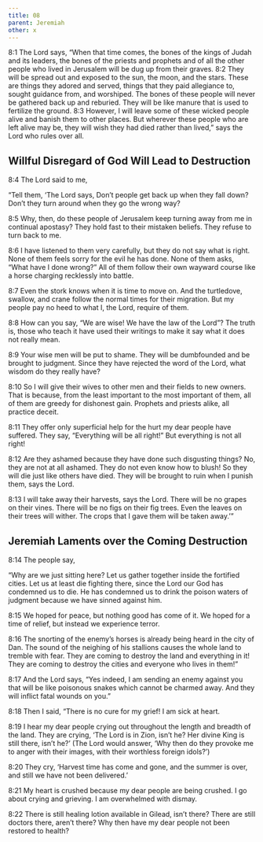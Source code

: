 ```yaml
---
title: 08
parent: Jeremiah
other: x
---
```



<a name="8:1">8:1</a> The Lord says, “When that time comes, the bones of the kings of Judah and its leaders, the bones of the priests and prophets and of all the other people who lived in Jerusalem will be dug up from their graves. <a name="8:2">8:2</a> They will be spread out and exposed to the sun, the moon, and the stars. These are things they adored and served, things that they paid allegiance to, sought guidance from, and worshiped. The bones of these people will never be gathered back up and reburied. They will be like manure that is used to fertilize the ground. <a name="8:3">8:3</a> However, I will leave some of these wicked people alive and banish them to other places. But wherever these people who are left alive may be, they will wish they had died rather than lived,” says the Lord who rules over all.

## Willful Disregard of God Will Lead to Destruction

<a name="8:4">8:4</a> The Lord said to me,

“Tell them, ‘The Lord says,
Don’t people get back up when they fall down?
Don’t they turn around when they go the wrong way?

<a name="8:5">8:5</a> Why, then, do these people of Jerusalem
keep turning away from me in continual apostasy?
They hold fast to their mistaken beliefs.
They refuse to turn back to me.

<a name="8:6">8:6</a> I have listened to them very carefully,
but they do not say what is right.
None of them feels sorry for the evil he has done.
None of them asks, “What have I done wrong?”
All of them follow their own wayward course
like a horse charging recklessly into battle.

<a name="8:7">8:7</a> Even the stork knows
when it is time to move on.
And the turtledove, swallow, and crane
follow the normal times for their migration.
But my people pay no heed to
what I, the Lord, require of them.

<a name="8:8">8:8</a> How can you say, “We are wise!
We have the law of the Lord”?
The truth is, those who teach it have used their writings
to make it say what it does not really mean.

<a name="8:9">8:9</a> Your wise men will be put to shame.
They will be dumbfounded and be brought to judgment.
Since they have rejected the word of the Lord,
what wisdom do they really have?

<a name="8:10">8:10</a> So I will give their wives to other men
and their fields to new owners.
That is because, from the least important to the most important of them,
all of them are greedy for dishonest gain.
Prophets and priests alike,
all practice deceit.

<a name="8:11">8:11</a> They offer only superficial help
for the hurt my dear people have suffered.
They say, “Everything will be all right!”
But everything is not all right!

<a name="8:12">8:12</a> Are they ashamed because they have done such disgusting things?
No, they are not at all ashamed.
They do not even know how to blush!
So they will die just like others have died.
They will be brought to ruin when I punish them,
says the Lord.

<a name="8:13">8:13</a> I will take away their harvests, says the Lord.
There will be no grapes on their vines.
There will be no figs on their fig trees.
Even the leaves on their trees will wither.
The crops that I gave them will be taken away.’”

## Jeremiah Laments over the Coming Destruction

<a name="8:14">8:14</a> The people say,

“Why are we just sitting here?
Let us gather together inside the fortified cities.
Let us at least die fighting there,
since the Lord our God has condemned us to die.
He has condemned us to drink the poison waters of judgment
because we have sinned against him.

<a name="8:15">8:15</a> We hoped for peace, but nothing good has come of it.
We hoped for a time of relief, but instead we experience terror.

<a name="8:16">8:16</a> The snorting of the enemy’s horses
is already being heard in the city of Dan.
The sound of the neighing of his stallions
causes the whole land to tremble with fear.
They are coming to destroy the land and everything in it!
They are coming to destroy the cities and everyone who lives in them!”

<a name="8:17">8:17</a> And the Lord says,
“Yes indeed, I am sending an enemy against you
that will be like poisonous snakes which cannot be charmed away.
And they will inflict fatal wounds on you.”

<a name="8:18">8:18</a> Then I said,
“There is no cure for my grief!
I am sick at heart.

<a name="8:19">8:19</a> I hear my dear people crying out
throughout the length and breadth of the land.
They are crying, ‘The Lord is in Zion, isn’t he?
Her divine King is still there, isn’t he?’
(The Lord would answer,
‘Why then do they provoke me to anger with their images,
with their worthless foreign idols?’)

<a name="8:20">8:20</a> They cry, ‘Harvest time has come and gone, and the summer is over,
and still we have not been delivered.’

<a name="8:21">8:21</a> My heart is crushed because my dear people are being crushed.
I go about crying and grieving. I am overwhelmed with dismay.

<a name="8:22">8:22</a> There is still healing lotion available in Gilead, isn’t there?
There are still doctors there, aren’t there?
Why then have my dear people
not been restored to health?